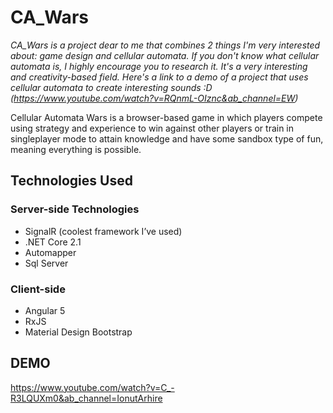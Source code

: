 # CA_Wars

*CA_Wars is a project dear to me that combines 2 things I'm very interested about: game design and cellular automata. If you don't know what cellular automata is, I highly encourage you to research it. It's a very interesting and creativity-based field. Here's a link to a demo of a project that uses cellular automata to create interesting sounds :D (https://www.youtube.com/watch?v=RQnmL-OIznc&ab_channel=EW)*



Cellular Automata Wars is a browser-based game in which players compete using strategy and experience to win against other players or train in singleplayer mode to attain knowledge and have some sandbox type of fun, meaning everything is possible.

## Technologies Used

### Server-side Technologies
- SignalR (coolest framework I’ve used)
- .NET Core 2.1
- Automapper
- Sql Server

### Client-side
- Angular 5
- RxJS
- Material Design Bootstrap

## DEMO 

https://www.youtube.com/watch?v=C_-R3LQUXm0&ab_channel=IonutArhire
